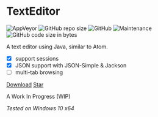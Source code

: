 <script src="https://buttons.github.io/buttons.js"></script>

# TextEditor
![AppVeyor](https://img.shields.io/appveyor/build/TerabyteTB/TextEditor)
![GitHub repo size](https://img.shields.io/github/repo-size/TerabyteTB/TextEditor)
![GitHub](https://img.shields.io/github/license/TerabyteTB/TextEditor)
![Maintenance](https://img.shields.io/maintenance/yes/2021)
![GitHub code size in bytes](https://img.shields.io/github/languages/code-size/TerabyteTB/TextEditor)

A text editor using Java, similar to Atom.

- [x]  support sessions
- [x]  JSON support with JSON-Simple & Jackson
- [ ]  multi-tab browsing

<a class="github-button" href="https://github.com/TerabyteTB/TextEditor/archive/master.zip" data-color-scheme="no-preference: dark; light: dark; dark: dark;" data-size="large" aria-label="Download TerabyteTB/TextEditor on GitHub">Download</a>
<a class="github-button" href="https://github.com/TerabyteTB/TextEditor" data-color-scheme="no-preference: dark; light: dark; dark: dark;" data-icon="octicon-star" data-size="large" aria-label="Star TerabyteTB/TextEditor on GitHub">Star</a>

A Work In Progress (WIP)

*Tested on Windows 10 x64*
 
